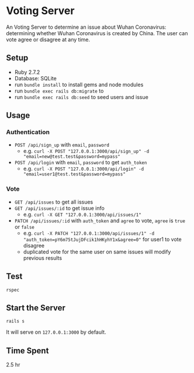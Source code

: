 # Voting Server

An Voting Server to determine an issue about Wuhan Coronavirus: determining whether Wuhan Coronavirus is created by China.
The user can vote agree or disagree at any time.

## Setup

- Ruby 2.7.2
- Database: SQLite
- run `bundle install` to install gems and node modules
- run `bundle exec rails db:migrate` to 
- run `bundle exec rails db:seed` to seed users and issue

## Usage

### Authentication

- `POST /api/sign_up` with `email`, `password`
    - e.g. `curl -X POST "127.0.0.1:3000/api/sign_up" -d "email=new@test.test&password=mypass"`
- `POST /api/login` with `email`, `password` to get `auth_token`
    - e.g. `curl -X POST "127.0.0.1:3000/api/login" -d "email=user1@test.test&password=mypass"`

### Vote

- `GET /api/issues` to get all issues
- `GET /api/issues/:id` to get issue info
    - e.g. `curl -X GET "127.0.0.1:3000/api/issues/1"`
- `PATCH /api/issues/:id` with `auth_token` and `agree` to vote, `agree` is `true` or `false`
    - e.g. `curl -X PATCH "127.0.0.1:3000/api/issues/1" -d "auth_token=pY6m75tJujDFcik1hHKyhY1x&agree=0"` for user1 to vote disagree
    - duplicated vote for the same user on same issues will modify previous results

## Test

```
rspec
```
## Start the Server

```
rails s
```

It will serve on `127.0.0.1:3000` by default.

## Time Spent

2.5 hr
